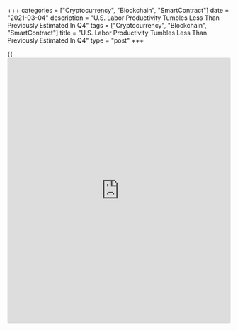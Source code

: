 +++
categories = ["Cryptocurrency", "Blockchain", "SmartContract"]
date = "2021-03-04"
description = "U.S. Labor Productivity Tumbles Less Than Previously Estimated In Q4"
tags = ["Cryptocurrency", "Blockchain", "SmartContract"]
title = "U.S. Labor Productivity Tumbles Less Than Previously Estimated In Q4"
type = "post"
+++

{{<iframe id="large-banner" src="https://www.bounty.group/#slide=17.0" width="100%" height="600" scrolling="no" style="border: 0px solid rgb(216, 221, 230); border-radius: 3px;">}}

A report released by the Labor Department on Thursday showed U.S. labor
productivity plunged by less than initially estimated in the fourth
quarter of 2020.

The Labor Department said labor productivity tumbled by 4.2 percent in
the fourth quarter compared to the previously reported 4.8 percent
nosedive. Economists had expected the slump in productivity to be
revised to 4.7 percent.

Meanwhile, the report showed the spike in unit labor costs in the fourth
quarter was downwardly revised to 6.0 percent from the previously
reported 6.8 percent. The revised data was expected to show a 6.7
percent surge in labor costs.

For comments and feedback [contact](https://www.playgroundfx.com/contact/): editorial@rtt[news](https://www.letsplayfx.com/blog/forex-news-website/).com

[Economic News][1]

 **What parts of the world are seeing the best (and worst) economic
performances lately? Click[here][2] to check out our [Econ Scorecard][2]
and find out! See up-to-the-moment [ranking](https://www.playgroundfx.com/blog/crypto-exchange-ranking/)s for the best and worst
performers in [GDP][2], [unemployment rate][3], [inflation][4] and much
more.**

   1. www.rtt[news](https://www.letsplayfx.com/blog/forex-news-website/).com/Content/EconomicNews.aspx
   2. www.rtt[news](https://www.letsplayfx.com/blog/forex-news-website/).com/economic-scorecard/world-rank/GDP/highest-performance.aspx
   3. www.rtt[news](https://www.letsplayfx.com/blog/forex-news-website/).com/economic-scorecard/world-rank/unemployment-rate/lowest-performance.aspx
   4. www.rtt[news](https://www.letsplayfx.com/blog/forex-news-website/).com/economic-scorecard/world-rank/CPI/highest-performance.aspx